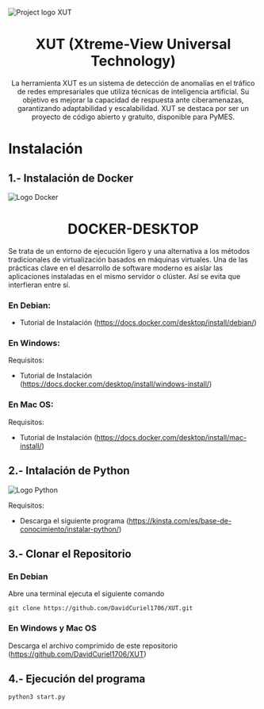 <img src="https://github.com/DavidCuriel1706/XUT/blob/master/XUT%20EXT.svg" alt="Project logo XUT"></a>
<h1 align="center">XUT (Xtreme-View Universal Technology)</h1> 

<p align="center">
La herramienta XUT es un sistema de detección de anomalías en el tráfico de redes empresariales que utiliza técnicas de inteligencia artificial. Su objetivo es mejorar la capacidad de respuesta ante ciberamenazas, garantizando adaptabilidad y escalabilidad. XUT se destaca por ser un proyecto de código abierto y gratuito, disponible para PyMES.
</p>

# Instalación

## 1.- Instalación de Docker

<img src="https://github.com/DavidCuriel1706/XUT/assets/123893616/34f443ec-c656-4e49-b6c2-4483c72b2c50" alt="Logo Docker"></a>
<h1 align="center">DOCKER-DESKTOP</h1> 

Se trata de un entorno de ejecución ligero y una alternativa a los métodos tradicionales de virtualización basados en máquinas virtuales. Una de las prácticas clave en el desarrollo de software moderno es aislar las aplicaciones instaladas en el mismo servidor o clúster. Así se evita que interfieran entre sí.

### En Debian:

- Tutorial de Instalación (https://docs.docker.com/desktop/install/debian/)

### En Windows:

Requisitos:
- Tutorial de Instalación (https://docs.docker.com/desktop/install/windows-install/)

### En Mac OS:
Requisitos:

- Tutorial de Instalación (https://docs.docker.com/desktop/install/mac-install/)

## 2.- Intalación de Python
<img src="https://www.python.org/static/img/python-logo@2x.png" alt="Logo Python"></a>

Requisitos:
- Descarga el siguiente programa (https://kinsta.com/es/base-de-conocimiento/instalar-python/)

## 3.- Clonar el Repositorio

### En Debian
Abre una terminal ejecuta el siguiente comando

```
git clone https://github.com/DavidCuriel1706/XUT.git
```

### En Windows y Mac OS
Descarga el archivo comprimido de este repositorio (https://github.com/DavidCuriel1706/XUT)

## 4.- Ejecución del programa

```
python3 start.py
```
